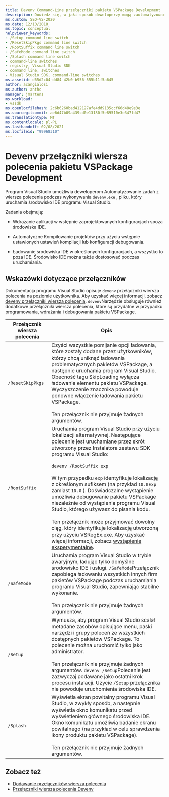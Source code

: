 ```yaml
---
title: Devenv Command-Line przełączniki pakietu VSPackage Development | Microsoft Docs
description: Dowiedz się, w jaki sposób deweloperzy mogą zautomatyzować zadania z wiersza polecenia podczas wykonywania devenv.exe, pliku, który uruchamia środowisko IDE programu Visual Studio.
ms.custom: SEO-VS-2020
ms.date: 12/10/2018
ms.topic: conceptual
helpviewer_keywords:
- /Setup command line switch
- /ResetSkipPkgs command line switch
- /RootSuffix command line switch
- /SafeMode command line switch
- /Splash command line switch
- command-line switches
- registry, Visual Studio SDK
- command line, switches
- Visual Studio SDK, command-line switches
ms.assetid: d65d2c04-dd84-42b0-b956-555b11f5a645
author: acangialosi
ms.author: anthc
manager: jmartens
ms.workload:
- vssdk
ms.openlocfilehash: 2c6b6260bad412127afe4dd9135ccf66d48e9e3e
ms.sourcegitcommit: ae6d47b09a439cd0e13180f5e89510e3e347fd47
ms.translationtype: MT
ms.contentlocale: pl-PL
ms.lasthandoff: 02/08/2021
ms.locfileid: "99968310"
---
```

# <a name="devenv-command-line-switches-for-vspackage-development"></a>Devenv przełączniki wiersza polecenia pakietu VSPackage Development

Program Visual Studio umożliwia deweloperom Automatyzowanie zadań z wiersza polecenia podczas wykonywania `devenv.exe` , pliku, który uruchamia środowisko IDE programu Visual Studio.

 Zadania obejmują:

- Wdrażanie aplikacji w wstępnie zaprojektowanych konfiguracjach spoza środowiska IDE.

- Automatyczne Kompilowanie projektów przy użyciu wstępnie ustawionych ustawień kompilacji lub konfiguracji debugowania.

- Ładowanie środowiska IDE w określonych konfiguracjach, a wszystko to poza IDE. Środowisko IDE można także dostosować podczas uruchamiania.

## <a name="guidelines-for-switches"></a>Wskazówki dotyczące przełączników

Dokumentacja programu Visual Studio opisuje `devenv` przełączniki wiersza polecenia na poziomie użytkownika. Aby uzyskać więcej informacji, zobacz [devenv przełączniki wiersza polecenia](../ide/reference/devenv-command-line-switches.md). `devenv`Narzędzie obsługuje również dodatkowe przełączniki wiersza polecenia, które są przydatne w przypadku programowania, wdrażania i debugowania pakietu VSPackage.

| Przełącznik wiersza polecenia | Opis |
|---------------------| - |
| `/ResetSkipPkgs` | Czyści wszystkie pomijanie opcji ładowania, które zostały dodane przez użytkowników, którzy chcą uniknąć ładowania problematycznych pakietów VSPackage, a następnie uruchamia program Visual Studio. Obecność tagu SkipLoading wyłącza ładowanie elementu pakietu VSPackage. Wyczyszczenie znacznika powoduje ponowne włączenie ładowania pakietu VSPackage.<br /><br /> Ten przełącznik nie przyjmuje żadnych argumentów. |
| `/RootSuffix` | Uruchamia program Visual Studio przy użyciu lokalizacji alternatywnej. Następujące polecenie jest uruchamiane przez skrót utworzony przez Instalatora zestawu SDK programu Visual Studio:<br /><br /> `devenv /RootSuffix exp`<br /><br /> W tym przypadku `exp` identyfikuje lokalizację z określonym sufiksem (na przykład `10.0Exp` zamiast `10.0` ). Doświadczalne wystąpienie umożliwia debugowanie pakietu VSPackage niezależnie od wystąpienia programu Visual Studio, którego używasz do pisania kodu.<br /><br /> Ten przełącznik może przyjmować dowolny ciąg, który identyfikuje lokalizację utworzoną przy użyciu VSRegEx.exe. Aby uzyskać więcej informacji, zobacz [wystąpienie eksperymentalne](../extensibility/the-experimental-instance.md). |
| `/SafeMode` | Uruchamia program Visual Studio w trybie awaryjnym, ładując tylko domyślne środowisko IDE i usługi. `/SafeMode`Przełącznik zapobiega ładowaniu wszystkich innych firm pakietów VSPackage podczas uruchamiania programu Visual Studio, zapewniając stabilne wykonanie.<br /><br /> Ten przełącznik nie przyjmuje żadnych argumentów. |
| `/Setup` | Wymusza, aby program Visual Studio scalał metadane zasobów opisujące menu, paski narzędzi i grupy poleceń ze wszystkich dostępnych pakietów VSPackage. To polecenie można uruchomić tylko jako administrator. <br /><br /> Ten przełącznik nie przyjmuje żadnych argumentów. `devenv /Setup`Polecenie jest zazwyczaj podawane jako ostatni krok procesu instalacji. Użycie `/Setup` przełącznika nie powoduje uruchomienia środowiska IDE.|
| `/Splash` | Wyświetla ekran powitalny programu Visual Studio, w zwykły sposób, a następnie wyświetla okno komunikatu przed wyświetleniem głównego środowiska IDE. Okno komunikatu umożliwia badanie ekranu powitalnego (na przykład w celu sprawdzenia ikony produktu pakietu VSPackage).<br /><br /> Ten przełącznik nie przyjmuje żadnych argumentów. |

## <a name="see-also"></a>Zobacz też

- [Dodawanie przełączników wiersza polecenia](../extensibility/adding-command-line-switches.md)
- [Przełączniki wiersza polecenia Devenv](../ide/reference/devenv-command-line-switches.md)
